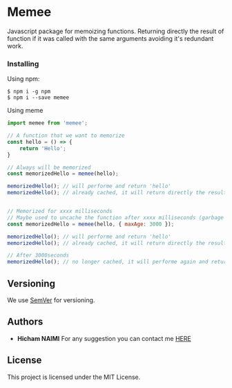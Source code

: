 # Memee

Javascript package for memoizing functions. Returning directly the result of function if it was called with the same arguments avoiding it's redundant work.

### Installing
Using npm:

```
$ npm i -g npm
$ npm i --save memee
```

Using meme

```javascript
import memee from 'memee';

// A function that we want to memorize
const hello = () => {
    return 'Hello';
}

// Always will be memorized
const memorizedHello = memee(hello);

memorizedHello(); // will performe and return 'hello'
memorizedHello(); // already cached, it will return directly the result 'hello


// Memorized for xxxx milliseconds
// Maybe used to uncache the function after xxxx milliseconds (garbage collecting purpose)
const memorizedHello = memee(hello, { maxAge: 3000 });

memorizedHello(); // will performe and return 'hello'
memorizedHello(); // already cached, it will return directly the result 'hello

// After 3000seconds
memorizedHello(); // no longer cached, it will performe again and return 'hello'
```

## Versioning

We use [SemVer](http://semver.org/) for versioning.

## Authors

* **Hicham NAIMI**
For any suggestion you can contact me [HERE](mailto:hicham.naimi.hn@gmail.com)

## License

This project is licensed under the MIT License.
